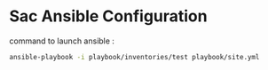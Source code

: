 # Sac Ansible Configuration

command to launch ansible : 

```bash
ansible-playbook -i playbook/inventories/test playbook/site.yml 
```
